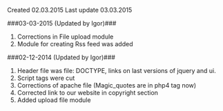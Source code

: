 Created 02.03.2015
Last update 03.03.2015

###03-03-2015 (Updated  by Igor)###

1. Corrections in File upload module
2. Module for creating Rss feed was added


###02-12-2014 (Updated  by Igor)###

1. Header file was file: DOCTYPE, links on last versions of jquery and ui.
2. Script tags were cut
3. Сorrections of apache file (Magic_quotes are in php4 tag now)
4. Corrected link to our website in copyright section
5. Added upload file module
